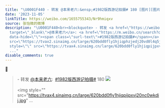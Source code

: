 ```yaml
---
title: "\U0001F440 - 转发 @本来老六:&ensp;#1982版西游记拍摄# 180 [图片][图片][图片][图片][图片][图片][图片][图片][图片]"
date: '2023-11-05'
linkTitle: https://weibo.com/1655755343/Nr9hmiqxv
source: 张怡微的微博
description: "\U0001F440<br><blockquote> - 转发 <a href=\"https://weibo.com/1644944655\"
  target=\"_blank\">@本来老六</a>: <a href=\"https://m.weibo.cn/search?containerid=231522type%3D1%26t%3D10%26q%3D%231982%E7%89%88%E8%A5%BF%E6%B8%B8%E8%AE%B0%E6%8B%8D%E6%91%84%23&amp;extparam=%231982%E7%89%88%E8%A5%BF%E6%B8%B8%E8%AE%B0%E6%8B%8D%E6%91%84%23\"
  data-hide=\"\"><span class=\"surl-text\">#1982版西游记拍摄#</span></a> 180 <img style=\"\"
  src=\"https://tvax2.sinaimg.cn/large/620bdd0fly1hjiqphzjedj20vd0l4q5j.jpg\" referrerpolicy=\"no-referrer\"><br><br><img
  style=\"\" src=\"https://tvax4.sinaimg.cn/large/620bdd0fly1hjiqpijpxvj20nc0wkdij.jpg\"
  ..."
disable_comments: true
---
```

👀<br><blockquote> - 转发 <a href="https://weibo.com/1644944655" target="_blank">@本来老六</a>: <a href="https://m.weibo.cn/search?containerid=231522type%3D1%26t%3D10%26q%3D%231982%E7%89%88%E8%A5%BF%E6%B8%B8%E8%AE%B0%E6%8B%8D%E6%91%84%23&amp;extparam=%231982%E7%89%88%E8%A5%BF%E6%B8%B8%E8%AE%B0%E6%8B%8D%E6%91%84%23" data-hide=""><span class="surl-text">#1982版西游记拍摄#</span></a> 180 <img style="" src="https://tvax2.sinaimg.cn/large/620bdd0fly1hjiqphzjedj20vd0l4q5j.jpg" referrerpolicy="no-referrer"><br><br><img style="" src="https://tvax4.sinaimg.cn/large/620bdd0fly1hjiqpijpxvj20nc0wkdij.jpg" ...